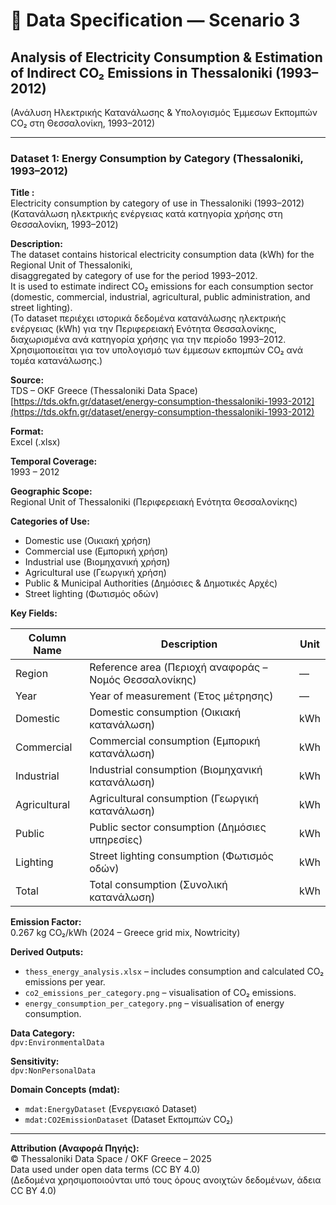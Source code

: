 # 📘 Data Specification — Scenario 3  
## Analysis of Electricity Consumption & Estimation of Indirect CO₂ Emissions in Thessaloniki (1993–2012)  
(Ανάλυση Ηλεκτρικής Κατανάλωσης & Υπολογισμός Έμμεσων Εκπομπών CO₂ στη Θεσσαλονίκη, 1993–2012)

---

### Dataset 1: Energy Consumption by Category (Thessaloniki, 1993–2012)  

**Title :**  
Electricity consumption by category of use in Thessaloniki (1993–2012)  
(Κατανάλωση ηλεκτρικής ενέργειας κατά κατηγορία χρήσης στη Θεσσαλονίκη, 1993–2012)

**Description:**  
The dataset contains historical electricity consumption data (kWh) for the Regional Unit of Thessaloniki,  
disaggregated by category of use for the period 1993–2012.  
It is used to estimate indirect CO₂ emissions for each consumption sector  
(domestic, commercial, industrial, agricultural, public administration, and street lighting).  
(Το dataset περιέχει ιστορικά δεδομένα κατανάλωσης ηλεκτρικής ενέργειας (kWh) για την Περιφερειακή Ενότητα Θεσσαλονίκης,  
διαχωρισμένα ανά κατηγορία χρήσης για την περίοδο 1993–2012.  
Χρησιμοποιείται για τον υπολογισμό των έμμεσων εκπομπών CO₂ ανά τομέα κατανάλωσης.)

**Source:**  
TDS – OKF Greece (Thessaloniki Data Space)  
[https://tds.okfn.gr/dataset/energy-consumption-thessaloniki-1993-2012](https://tds.okfn.gr/dataset/energy-consumption-thessaloniki-1993-2012)

**Format:**  
Excel (.xlsx)

**Temporal Coverage:**  
1993 – 2012

**Geographic Scope:**  
Regional Unit of Thessaloniki (Περιφερειακή Ενότητα Θεσσαλονίκης)

**Categories of Use:**  
- Domestic use (Οικιακή χρήση)  
- Commercial use (Εμπορική χρήση)  
- Industrial use (Βιομηχανική χρήση)  
- Agricultural use (Γεωργική χρήση)  
- Public & Municipal Authorities (Δημόσιες & Δημοτικές Αρχές)  
- Street lighting (Φωτισμός οδών)

**Key Fields:**

| Column Name | Description | Unit |
|--------------|--------------------------|----------------|
| Region | Reference area (Περιοχή αναφοράς – Νομός Θεσσαλονίκης) | — |
| Year | Year of measurement (Έτος μέτρησης) | — |
| Domestic | Domestic consumption (Οικιακή κατανάλωση) | kWh |
| Commercial | Commercial consumption (Εμπορική κατανάλωση) | kWh |
| Industrial | Industrial consumption (Βιομηχανική κατανάλωση) | kWh |
| Agricultural | Agricultural consumption (Γεωργική κατανάλωση) | kWh |
| Public | Public sector consumption (Δημόσιες υπηρεσίες) | kWh |
| Lighting | Street lighting consumption (Φωτισμός οδών) | kWh |
| Total | Total consumption (Συνολική κατανάλωση) | kWh |

**Emission Factor:**  
0.267 kg CO₂/kWh (2024 – Greece grid mix, Nowtricity)  

**Derived Outputs:**  
- `thess_energy_analysis.xlsx` – includes consumption and calculated CO₂ emissions per year.
- `co2_emissions_per_category.png` – visualisation of CO₂ emissions.
- `energy_consumption_per_category.png` – visualisation of energy consumption.

**Data Category:**  
`dpv:EnvironmentalData`

**Sensitivity:**  
`dpv:NonPersonalData`

**Domain Concepts (mdat):**  
- `mdat:EnergyDataset` (Ενεργειακό Dataset)  
- `mdat:CO2EmissionDataset` (Dataset Εκπομπών CO₂)

---

**Attribution (Αναφορά Πηγής):**  
© Thessaloniki Data Space / OKF Greece – 2025  
Data used under open data terms (CC BY 4.0)  
(Δεδομένα χρησιμοποιούνται υπό τους όρους ανοιχτών δεδομένων, άδεια CC BY 4.0)
